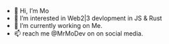 - 👋 Hi, I’m Mo 
- 👀 I’m interested in Web2|3 devlopment in JS & Rust
- 🌱 I’m currently working on Me.
- 📫 reach me @MrMoDev on on social media.

<!---
mrmodev/mrmodev is a ✨ special ✨ repository because its `README.md` (this file) appears on your GitHub profile.
You can click the Preview link to take a look at your changes.
--->
